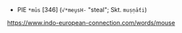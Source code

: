 - PIE `*mūs` [346] (`√*meu̯sH-` "steal"; Skt. `muṣṇā́ti`)


https://www.indo-european-connection.com/words/mouse
